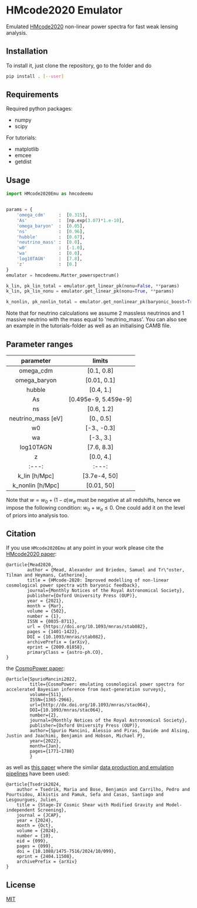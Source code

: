 # HMcode2020 Emulator

Emulated [HMcode2020](https://arxiv.org/abs/2009.01858) non-linear power
spectra for fast weak lensing analysis.

## Installation

To install it, just clone the repository, go to the folder and do 

```bash
pip install . [--user]
```

## Requirements
Required python packages:
* numpy
* scipy

For tutorials:
* matplotlib
* emcee
* getdist

## Usage

```python
import HMcode2020Emu as hmcodeemu


params = {
    'omega_cdm'     :  [0.315],
    'As'            :  [np.exp(3.07)*1.e-10],
    'omega_baryon'  :  [0.05],
    'ns'            :  [0.96],
    'hubble'        :  [0.67],
    'neutrino_mass' :  [0.0],
    'w0'            :  [-1.0],
    'wa'            :  [0.0],
    'log10TAGN'     :  [7.8],
    'z'             :  [0.]
}
emulator = hmcodeemu.Matter_powerspectrum()

k_lin, pk_lin_total = emulator.get_linear_pk(nonu=False, **params)
k_lin, pk_lin_nonu = emulator.get_linear_pk(nonu=True, **params)

k_nonlin, pk_nonlin_total = emulator.get_nonlinear_pk(baryonic_boost=True, **params)
```
Note that for neutrino calculations we assume 2 massless neutrinos and 1 massive neutrino with the mass equal to 'neutrino_mass'.
You can also see an example in the tutorials-folder as well as an initialising CAMB file.

## Parameter ranges
| parameter         | limits                |
| :---:             | :---:                 |
| omega_cdm         | [0.1, 0.8]            |
| omega_baryon      | [0.01, 0.1]           |
| hubble            | [0.4, 1.]             |
| As                | [0.495e-9, 5.459e-9]  |
| ns                | [0.6, 1.2]            |
| neutrino_mass [eV]| [0., 0.5]             |
| w0                | [-3., -0.3]           |
| wa                | [-3., 3.]             |
| log10TAGN         | [7.6, 8.3]            |
| z                 | [0.0, 4.]             |
| :---:             | :---:                 |
| k_lin [h/Mpc]     | [3.7e-4, 50]          |
| k_nonlin [h/Mpc]  | [0.01, 50]            |

Note that $w = w_0 + (1-a)w_a$ must be negative at all redshifts, hence we impose
the following condition: $w_0 + w_a \leq 0$. One could add it on the level of priors into analysis too.

## Citation

If you use ``HMcode2020Emu`` at any point in your work please cite the [HMcode2020 paper](https://arxiv.org/abs/2009.01858):

    @article{Mead2020,
            author = {Mead, Alexander and Brieden, Samuel and Tr\"oster, Tilman and Heymans, Catherine},
            title = {HMcode-2020: Improved modelling of non-linear cosmological power spectra with baryonic feedback},
            journal={Monthly Notices of the Royal Astronomical Society},
            publisher={Oxford University Press (OUP)},
            year = {2021},
            month = {Mar},
            volume = {502},
            number = {1},
            ISSN = {0035-8711},
            url = {https://doi.org/10.1093/mnras/stab082},
            pages = {1401-1422},
            DOI = {10.1093/mnras/stab082},
            archivePrefix = {arXiv},
            eprint = {2009.01858},
            primaryClass = {astro-ph.CO},
    }


the [CosmoPower paper](https://arxiv.org/abs/2106.03846):

    @article{SpurioMancini2022,
             title={CosmoPower: emulating cosmological power spectra for accelerated Bayesian inference from next-generation surveys},
             volume={511},
             ISSN={1365-2966},
             url={http://dx.doi.org/10.1093/mnras/stac064},
             DOI={10.1093/mnras/stac064},
             number={2},
             journal={Monthly Notices of the Royal Astronomical Society},
             publisher={Oxford University Press (OUP)},
             author={Spurio Mancini, Alessio and Piras, Davide and Alsing, Justin and Joachimi, Benjamin and Hobson, Michael P},
             year={2022},
             month={Jan},
             pages={1771–1788}
             }

as well as [this paper](https://arxiv.org/abs/2404.11508) where the similar [data production and emulation pipelines](https://github.com/nebblu/ReACT-emus?tab=readme-ov-file) have been used:

    @article{Tsedrik2024,
        author = Tsedrik, Maria and Bose, Benjamin and Carrilho, Pedro and Pourtsidou, Alkistis and Pamuk, Sefa and Casas, Santiago and Lesgourgues, Julien,
        title = {Stage-IV Cosmic Shear with Modified Gravity and Model-independent Screening},
        journal = {JCAP},
        year = {2024},
        month = {Oct},
        volume = {2024},
        number = {10},
        eid = {099},
        pages = {099},
        doi = {10.1088/1475-7516/2024/10/099},
        eprint = {2404.11508},
        archivePrefix = {arXiv}
    }

    


## License
[MIT](https://choosealicense.com/licenses/mit/)
